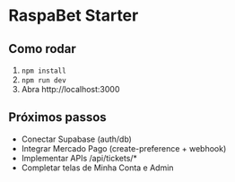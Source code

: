 
# RaspaBet Starter

## Como rodar
1. `npm install`
2. `npm run dev`
3. Abra http://localhost:3000

## Próximos passos
- Conectar Supabase (auth/db)
- Integrar Mercado Pago (create-preference + webhook)
- Implementar APIs /api/tickets/*
- Completar telas de Minha Conta e Admin
